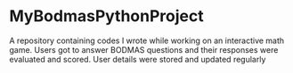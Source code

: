 # MyBodmasPythonProject
A repository containing codes I wrote while working on an interactive math game. Users got to answer BODMAS questions and their responses were evaluated and scored. User details were stored and updated regularly 
